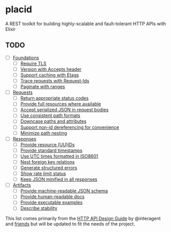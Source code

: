 # placid

A REST toolkit for building highly-scalable and fault-tolerant HTTP APIs with Elixir

## TODO

- [ ] [Foundations](https://github.com/interagent/http-api-design#foundations)
  - [ ] [Require TLS](https://github.com/interagent/http-api-design#require-tls)
  - [ ] [Version with Accepts header](https://github.com/interagent/http-api-design#version-with-accepts-header)
  - [ ] [Support caching with Etags](https://github.com/interagent/http-api-design#support-caching-with-etags)
  - [ ] [Trace requests with Request-Ids](https://github.com/interagent/http-api-design#trace-requests-with-request-ids)
  - [ ] [Paginate with ranges](https://github.com/interagent/http-api-design#paginate-with-ranges)
- [ ] [Requests](https://github.com/interagent/http-api-design#requests)
  - [ ] [Return appropriate status codes](https://github.com/interagent/http-api-design#return-appropriate-status-codes)
  - [ ] [Provide full resources where available](https://github.com/interagent/http-api-design#provide-full-resources-where-available)
  - [ ] [Accept serialized JSON in request bodies](https://github.com/interagent/http-api-design#accept-serialized-json-in-request-bodies)
  - [ ] [Use consistent path formats](https://github.com/interagent/http-api-design#use-consistent-path-formats)
  - [ ] [Downcase paths and attributes](https://github.com/interagent/http-api-design#downcase-paths-and-attributes)
  - [ ] [Support non-id dereferencing for convenience](https://github.com/interagent/http-api-design#support-non-id-dereferencing-for-convenience)
  - [ ] [Minimize path nesting](https://github.com/interagent/http-api-design#minimize-path-nesting)
- [ ] [Responses](https://github.com/interagent/http-api-design#responses)
  - [ ] [Provide resource (UU)IDs](https://github.com/interagent/http-api-design#provide-resource-uuids)
  - [ ] [Provide standard timestamps](https://github.com/interagent/http-api-design#provide-standard-timestamps)
  - [ ] [Use UTC times formatted in ISO8601](https://github.com/interagent/http-api-design#use-utc-times-formatted-in-iso8601)
  - [ ] [Nest foreign key relations](https://github.com/interagent/http-api-design#nest-foreign-key-relations)
  - [ ] [Generate structured errors](https://github.com/interagent/http-api-design#generate-structured-errors)
  - [ ] [Show rate limit status](https://github.com/interagent/http-api-design#show-rate-limit-status)
  - [ ] [Keep JSON minified in all responses](https://github.com/interagent/http-api-design#keep-json-minified-in-all-responses)
- [ ] [Artifacts](https://github.com/interagent/http-api-design#artifacts)
  - [ ] [Provide machine-readable JSON schema](https://github.com/interagent/http-api-design#provide-machine-readable-json-schema)
  - [ ] [Provide human-readable docs](https://github.com/interagent/http-api-design#provide-human-readable-docs)
  - [ ] [Provide executable examples](https://github.com/interagent/http-api-design#provide-executable-examples)
  - [ ] [Describe stability](https://github.com/interagent/http-api-design#describe-stability)
  
This list comes primarily from the [HTTP API Design Guide](https://github.com/interagent/http-api-design) by @interagent and [friends](https://github.com/interagent/http-api-design/graphs/contributors) but will be updated to fit the needs of the project.